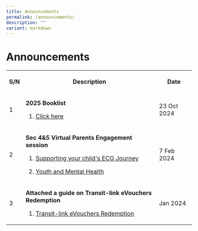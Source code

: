 ```yaml
---
title: Announcements
permalink: /announcements/
description: ""
variant: markdown
---
```

<h1>Announcements</h1>
<table>
<tbody>
<tr>
<th rowspan="1" colspan="1">
<p>S/N</p>
</th>
<th rowspan="1" colspan="1">
<p>Description</p>
</th>
<th rowspan="1" colspan="1">
<p>Date</p>
</th>
</tr>

<tr>
<td rowspan="1" colspan="1">
<p>1</p>
</td>
<td rowspan="1" colspan="1">
<p><strong>2025 Booklist </strong>
</p>
<ol data-tight="true" class="tight">
<li>
<p><a href="/links/Student/books/" rel="noopener noreferrer nofollow" target="_blank">
	Click here</a>
</p>
</li>
</ol>
</td>
<td rowspan="1" colspan="1">
<p>23 Oct 2024</p>
</td>
</tr>	

<tr>
<td rowspan="1" colspan="1">
<p>2</p>
</td>
<td rowspan="1" colspan="1">
<p><strong>Sec 4&amp;5 Virtual Parents Engagement session</strong>
</p>
<ol data-tight="true" class="tight">
<li>
<p><a href="/files/Sec 4 n 5 PTM/ecg_journey.pdf" rel="noopener noreferrer nofollow" target="_blank">Supporting your child's ECG Journey</a>
</p>
</li>
<li>
<p><a href="/files/Sec 4 n 5 PTM/youth_and_mental_health.pdf" rel="noopener noreferrer nofollow" target="_blank">Youth and Mental Health</a>
</p>
</li>
</ol>
</td>
<td rowspan="1" colspan="1">
<p>7 Feb 2024</p>
</td>
</tr>

<tr>
<td rowspan="1" colspan="1">
<p>3</p>
</td>
<td rowspan="1" colspan="1">
<p><strong>Attached a guide on&nbsp;Transit-link eVouchers Redemption</strong>
</p>
<ol data-tight="true" class="tight">
<li>
<p><a href="/files/Ez%20Link/SOP_to_redeem_Transitlink_e_Voucher.pdf" rel="noopener noreferrer nofollow" target="_blank">Transit-link eVouchers Redemption</a>
</p>
</li>

</ol>
</td>
<td rowspan="1" colspan="1">
<p>Jan 2024</p>
</td>
</tr>	

</tbody>
</table>
<p></p>